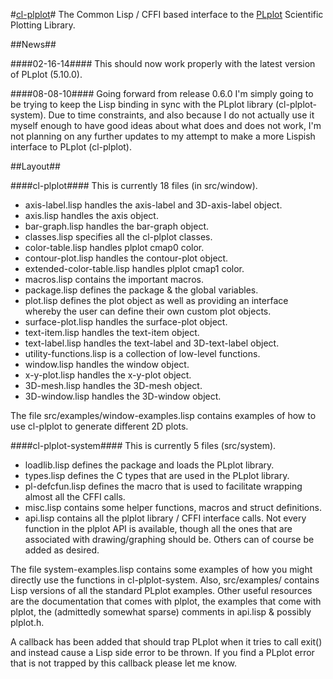 #[cl-plplot](http://common-lisp.net/project/cl-plplot/)#
The Common Lisp / CFFI based interface to the [PLplot](http://plplot.sourceforge.net/) Scientific Plotting Library.

##News##

####02-16-14####
This should now work properly with the latest version of PLplot (5.10.0). 

####08-08-10####
Going forward from release 0.6.0 I'm simply going to be trying to keep the Lisp binding in sync with the PLplot library (cl-plplot-system). Due to time constraints, and also because I do not actually use it myself enough to have good ideas about what does and does not work, I'm not planning on any further updates to my attempt to make a more Lispish interface to PLplot (cl-plplot).

##Layout##

####cl-plplot####
This is currently 18 files (in src/window).
* axis-label.lisp handles the axis-label and 3D-axis-label object.
* axis.lisp handles the axis object.
* bar-graph.lisp handles the bar-graph object.
* classes.lisp specifies all the cl-plplot classes.
* color-table.lisp handles plplot cmap0 color.
* contour-plot.lisp handles the contour-plot object.
* extended-color-table.lisp handles plplot cmap1 color.
* macros.lisp contains the important macros.
* package.lisp defines the package & the global variables.
* plot.lisp defines the plot object as well as providing an interface whereby the user can define their own custom plot objects.
* surface-plot.lisp handles the surface-plot object.
* text-item.lisp handles the text-item object.
* text-label.lisp handles the text-label and 3D-text-label object.
* utility-functions.lisp is a collection of low-level functions.
* window.lisp handles the window object.
* x-y-plot.lisp handles the x-y-plot object.
* 3D-mesh.lisp handles the 3D-mesh object.
* 3D-window.lisp handles the 3D-window object.
 
The file src/examples/window-examples.lisp contains examples of how to use 
cl-plplot to generate different 2D plots.


####cl-plplot-system####
This is currently 5 files (src/system).
* loadlib.lisp defines the package and loads the PLplot library.
* types.lisp defines the C types that are used in the PLplot library.
* pl-defcfun.lisp defines the macro that is used to facilitate wrapping almost all the CFFI calls.
* misc.lisp contains some helper functions, macros and struct definitions.
* api.lisp contains all the plplot library / CFFI interface calls. Not every function in the plplot API is available, though all the ones that are associated with drawing/graphing should be. Others can of course be added as desired.

The file system-examples.lisp contains some examples of how you might directly use the functions in cl-plplot-system. Also, src/examples/ contains Lisp versions of all the standard PLplot examples. Other useful resources are the documentation that comes with plplot, the examples that come with plplot, the (admittedly somewhat sparse) comments in api.lisp & possibly plplot.h.

A callback has been added that should trap PLplot when it tries to call exit() and instead cause a Lisp side error to be thrown. If you find a PLplot error that is not trapped by this callback please let me know.

